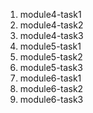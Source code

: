 1. module4-task1
2. module4-task2
3. module4-task3
4. module5-task1
5. module5-task2
6. module5-task3
7. module6-task1
8. module6-task2
9. module6-task3
